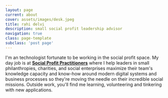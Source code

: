 ```yaml
---
layout: page
current: about
cover: assets/images/desk.jpeg
title: rahi delvi
description: small social profit leadership advisor
navigation: true
class: page-template
subclass: 'post page'
---
```


I'm an technologist fortunate to be working in the social profit space. My day job is at **[Social Profit Practitioners](https://www.socialprofit.us/)** where I help leaders in small philanthropies, charities, and social enterprises maximize their team's knowledge capacity and know-how around modern digital systems and business processes so they're moving the needle on their incredible social missions. Outside work, you'll find me learning, volunteering and tinkering with new applications.
